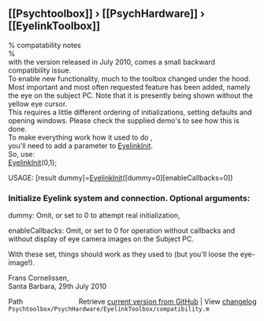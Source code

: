 ## [[Psychtoolbox]] &#8250; [[PsychHardware]] &#8250; [[EyelinkToolbox]]

% compatability notes  
%  
with the version released in July 2010, comes a small backward compatibility issue.  
To enable new functionality, much to the toolbox changed under the hood.  
Most important and most often requested feature has been added, namely  
the eye on the subject PC. Note that it is presently being shown without the  
yellow eye cursor.  
This requires a little different ordering of initializations, setting defaults and  
opening windows. Please check the supplied demo's to see how this is done.  
To make everything work how it used to do ,  
you'll need to add a parameter to [EyelinkInit](EyelinkInit).  
So, use:   
[EyelinkInit](EyelinkInit)(0,1);  
  
USAGE: [result dummy]=[EyelinkInit](EyelinkInit)([dummy=0][enableCallbacks=0])  
  
###   Initialize Eyelink system and connection. Optional arguments:  
  
  dummy: Omit, or set to 0 to attempt real initialization,  
  
  enableCallbacks: Omit, or set to 0 for operation without callbacks and  
                   without display of eye camera images on the Subject PC.  
  
With these set, things should work as they used to (but you'll loose the eye-image!).  
  
Frans Cornelissen,  
Santa Barbara, 29th July 2010  




<div class="code_header" style="text-align:right;">
  <span style="float:left;">Path&nbsp;&nbsp;</span> <span class="counter">Retrieve <a href=
  "https://raw.github.com/Psychtoolbox-3/Psychtoolbox-3/beta/Psychtoolbox/PsychHardware/EyelinkToolbox/compatibility.m">current version from GitHub</a> | View <a href=
  "https://github.com/Psychtoolbox-3/Psychtoolbox-3/commits/beta/Psychtoolbox/PsychHardware/EyelinkToolbox/compatibility.m">changelog</a></span>
</div>
<div class="code">
  <code>Psychtoolbox/PsychHardware/EyelinkToolbox/compatibility.m</code>
</div>

